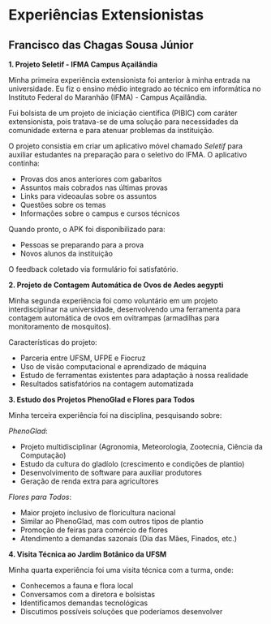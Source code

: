# Experiências Extensionistas
## Francisco das Chagas Sousa Júnior

**1. Projeto Seletif - IFMA Campus Açailândia**

Minha primeira experiência extensionista foi anterior à minha entrada na universidade. Eu fiz o ensino médio integrado ao técnico em informática no Instituto Federal do Maranhão (IFMA) - Campus Açailândia. 

Fui bolsista de um projeto de iniciação científica (PIBIC) com caráter extensionista, pois tratava-se de uma solução para necessidades da comunidade externa e para atenuar problemas da instituição.

O projeto consistia em criar um aplicativo móvel chamado *Seletif* para auxiliar estudantes na preparação para o seletivo do IFMA. O aplicativo continha:
- Provas dos anos anteriores com gabaritos
- Assuntos mais cobrados nas últimas provas
- Links para videoaulas sobre os assuntos
- Questões sobre os temas
- Informações sobre o campus e cursos técnicos

Quando pronto, o APK foi disponibilizado para:
- Pessoas se preparando para a prova
- Novos alunos da instituição

O feedback coletado via formulário foi satisfatório.

**2. Projeto de Contagem Automática de Ovos de Aedes aegypti**

Minha segunda experiência foi como voluntário em um projeto interdisciplinar na universidade, desenvolvendo uma ferramenta para contagem automática de ovos em ovitrampas (armadilhas para monitoramento de mosquitos).

Características do projeto:
- Parceria entre UFSM, UFPE e Fiocruz
- Uso de visão computacional e aprendizado de máquina
- Estudo de ferramentas existentes para adaptação à nossa realidade
- Resultados satisfatórios na contagem automatizada

**3. Estudo dos Projetos PhenoGlad e Flores para Todos**

Minha terceira experiência foi na disciplina, pesquisando sobre:

*PhenoGlad*:
- Projeto multidisciplinar (Agronomia, Meteorologia, Zootecnia, Ciência da Computação)
- Estudo da cultura do gladíolo (crescimento e condições de plantio)
- Desenvolvimento de software para auxiliar produtores
- Geração de renda extra para agricultores

*Flores para Todos*:
- Maior projeto inclusivo de floricultura nacional
- Similar ao PhenoGlad, mas com outros tipos de plantio
- Promoção de feiras para comércio de flores
- Atendimento a demandas sazonais (Dia das Mães, Finados, etc.)

**4. Visita Técnica ao Jardim Botânico da UFSM**

Minha quarta experiência foi uma visita técnica com a turma, onde:
- Conhecemos a fauna e flora local
- Conversamos com a diretora e bolsistas
- Identificamos demandas tecnológicas
- Discutimos possíveis soluções que poderíamos desenvolver
